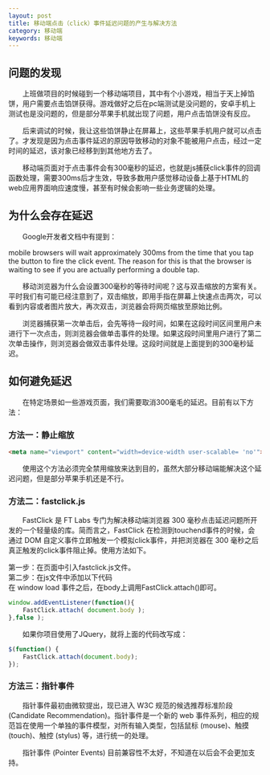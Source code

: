 ```yaml
---
layout: post
title: 移动端点击（click）事件延迟问题的产生与解决方法
category: 移动端
keywords: 移动端
---
```


## 问题的发现
  
&emsp;&emsp;上班做项目的时候碰到一个移动端项目，其中有个小游戏，相当于天上掉馅饼，用户需要点击馅饼获得。游戏做好之后在pc端测试是没问题的，安卓手机上测试也是没问题的，但是部分苹果手机就出现了问题，用户点击馅饼没有反应。 

&emsp;&emsp;后来调试的时候，我让这些馅饼静止在屏幕上，这些苹果手机用户就可以点击了。才发现是因为点击事件延迟的原因导致移动的对象不能被用户点击，经过一定时间的延迟，该对象已经移到到其他地方去了。  

&emsp;&emsp;移动端页面对于点击事件会有300毫秒的延迟，也就是js捕获click事件的回调函数处理，需要300ms后才生效，导致多数用户感觉移动设备上基于HTML的web应用界面响应速度慢，甚至有时候会影响一些业务逻辑的处理。


## 为什么会存在延迟
  
&emsp;&emsp;Google开发者文档中有提到：

mobile browsers will wait approximately 300ms from the time that you tap the button to fire the click event. The reason for this is that the browser is waiting to see if you are actually performing a double tap.

&emsp;&emsp;移动浏览器为什么会设置300毫秒的等待时间呢？这与双击缩放的方案有关。平时我们有可能已经注意到了，双击缩放，即用手指在屏幕上快速点击两次，可以看到内容或者图片放大，再次双击，浏览器会将网页缩放至原始比例。  

&emsp;&emsp;浏览器捕获第一次单击后，会先等待一段时间，如果在这段时间区间里用户未进行下一次点击，则浏览器会做单击事件的处理。如果这段时间里用户进行了第二次单击操作，则浏览器会做双击事件处理。这段时间就是上面提到的300毫秒延迟。

## 如何避免延迟

&emsp;&emsp;在特定场景如一些游戏页面，我们需要取消300毫毛的延迟。目前有以下方法：


### 方法一：静止缩放

```html
<meta name="viewport" content="width=device-width user-scalable= 'no'">  
```
&emsp;&emsp;使用这个方法必须完全禁用缩放来达到目的，虽然大部分移动端能解决这个延迟问题，但是部分苹果手机还是不行。

### 方法二：fastclick.js

&emsp;&emsp;FastClick 是 FT Labs 专门为解决移动端浏览器 300 毫秒点击延迟问题所开发的一个轻量级的库。简而言之，FastClick 在检测到touchend事件的时候，会通过 DOM 自定义事件立即触发一个模拟click事件，并把浏览器在 300 毫秒之后真正触发的click事件阻止掉。使用方法如下。

第一步：在页面中引入fastclick.js文件。  
第二步：在js文件中添加以下代码  
在 window load 事件之后，在body上调用FastClick.attach()即可。

```javascript
window.addEventListener(function(){   
    FastClick.attach( document.body );  
},false ); 
```

&emsp;&emsp;如果你项目使用了JQuery，就将上面的代码改写成：

```javascript
$(function() {    
    FastClick.attach(document.body);    
});  
```

### 方法三：指针事件

&emsp;&emsp;指针事件最初由微软提出，现已进入 W3C 规范的候选推荐标准阶段 (Candidate Recommendation)。指针事件是一个新的 web 事件系列，相应的规范旨在使用一个单独的事件模型，对所有输入类型，包括鼠标 (mouse)、触摸 (touch)、触控 (stylus) 等，进行统一的处理。  

&emsp;&emsp;指针事件 (Pointer Events) 目前兼容性不太好，不知道在以后会不会更加支持。


































